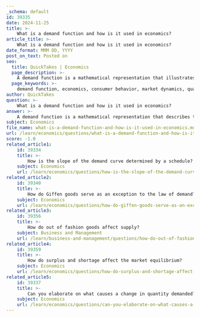 ```yaml
---
_schema: default
id: 39335
date: 2024-11-25
title: >-
    What is a demand function and how is it used in economics?
article_title: >-
    What is a demand function and how is it used in economics?
date_format: MMM DD, YYYY
post_on_text: Posted on
seo:
  title: QuickTakes | Economics
  page_description: >-
    A demand function is a mathematical representation that illustrates the relationship between the quantity of a good demanded and factors such as price, consumer income, and preferences, playing a crucial role in understanding consumer behavior in economics.
  page_keywords: >-
    demand function, economics, consumer behavior, market dynamics, quantity demanded, price, Law of Demand, consumer income, related goods, preferences, economic analysis
author: QuickTakes
question: >-
    What is a demand function and how is it used in economics?
answer: >-
    A demand function is a mathematical representation that describes the relationship between the quantity of a good or service demanded by consumers and various factors that influence this demand, most notably the price of the good itself. It is a crucial concept in economics, as it helps to analyze consumer behavior and market dynamics.\n\nThe most common form of a demand function relates the quantity demanded (Qd) to the price (P) of the good. A simple linear demand function can be expressed as:\n\n$$\nQ_d = A - bP\n$$\n\nIn this equation, \(A\) represents the quantity demanded when the price is zero, and \(b\) is a positive constant that indicates how much the quantity demanded decreases as the price increases, illustrating the Law of Demand. This law states that there is an inverse relationship between price and quantity demanded: as the price of a product increases, the quantity demanded typically falls, and vice versa.\n\nMore complex demand functions can incorporate additional variables that affect demand, such as consumer income (Y), the prices of related goods (Pr), and consumer preferences (T). A more comprehensive representation might look like:\n\n$$\nQ_d = f(P, Y, Pr, T, \ldots)\n$$\n\nThis formulation allows economists and businesses to understand how changes in these factors can influence demand levels. For example, an increase in consumer income may lead to an increase in demand for normal goods, while a rise in the price of a substitute good may also increase the demand for the original good.\n\nThe demand function is not static; it can change over time due to shifts in consumer preferences, technological advancements, and variations in the prices of related goods. Understanding these dynamics is essential for businesses and policymakers to make informed decisions and adapt to market changes effectively.\n\nIn summary, the demand function serves as a vital tool in economics for predicting how various factors influence consumer demand, enabling better strategic planning and economic analysis.
subject: Economics
file_name: what-is-a-demand-function-and-how-is-it-used-in-economics.md
url: /learn/economics/questions/what-is-a-demand-function-and-how-is-it-used-in-economics
score: -1.0
related_article1:
    id: 39334
    title: >-
        How is the slope of the demand curve determined by a schedule?
    subject: Economics
    url: /learn/economics/questions/how-is-the-slope-of-the-demand-curve-determined-by-a-schedule
related_article2:
    id: 39340
    title: >-
        How do Giffen goods serve as an exception to the law of demand?
    subject: Economics
    url: /learn/economics/questions/how-do-giffen-goods-serve-as-an-exception-to-the-law-of-demand
related_article3:
    id: 39356
    title: >-
        How do out of fashion goods affect supply?
    subject: Business and Management
    url: /learn/business-and-management/questions/how-do-out-of-fashion-goods-affect-supply
related_article4:
    id: 39359
    title: >-
        How do surplus and shortage affect the market equilibrium?
    subject: Economics
    url: /learn/economics/questions/how-do-surplus-and-shortage-affect-the-market-equilibrium
related_article5:
    id: 39337
    title: >-
        Can you elaborate on what causes a change in quantity demanded?
    subject: Economics
    url: /learn/economics/questions/can-you-elaborate-on-what-causes-a-change-in-quantity-demanded
---
```


&nbsp;